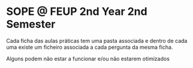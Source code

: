 # SOPE @ FEUP 2nd Year 2nd Semester

Cada ficha das aulas práticas tem uma pasta associada e dentro de cada uma existe um ficheiro associada a cada pergunta da mesma ficha.

Alguns podem não estar a funcionar e/ou não estarem otimizados
